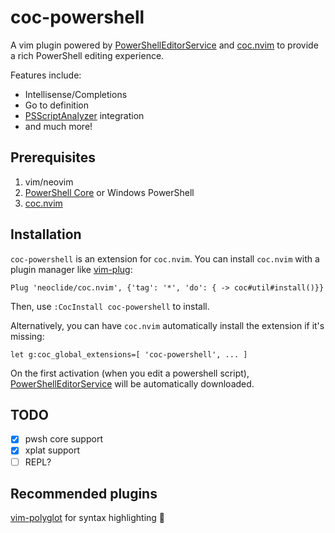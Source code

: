 # coc-powershell

A vim plugin powered by
[PowerShellEditorService](https://github.com/PowerShell/PowerShellEditorServices) and
[coc.nvim](https://github.com/neoclide/coc.nvim)
to provide a rich PowerShell editing experience.

Features include:
* Intellisense/Completions
* Go to definition
* [PSScriptAnalyzer](https://github.com/PowerShell/PSScriptAnalyzer) integration
* and much more!

## Prerequisites

1. vim/neovim
2. [PowerShell Core](https://github.com/powershell/powershell) or Windows PowerShell
3. [coc.nvim](https://github.com/neoclide/coc.nvim)

## Installation

`coc-powershell` is an extension for `coc.nvim`.
You can install `coc.nvim` with a plugin manager like [vim-plug](https://github.com/junegunn/vim-plug):
```vimL
Plug 'neoclide/coc.nvim', {'tag': '*', 'do': { -> coc#util#install()}}
```

Then, use `:CocInstall coc-powershell` to install.

Alternatively, you can have `coc.nvim` automatically install the extension if it's missing:
```vimL
let g:coc_global_extensions=[ 'coc-powershell', ... ]
```

On the first activation (when you edit a powershell script), [PowerShellEditorService](https://github.com/PowerShell/PowerShellEditorServices) will be automatically downloaded.

## TODO
- [x] pwsh core support
- [x] xplat support
- [ ] REPL?

## Recommended plugins

[vim-polyglot](https://github.com/sheerun/vim-polyglot) for syntax highlighting 🎨
